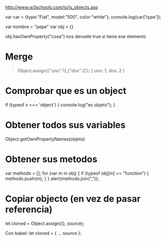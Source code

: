 http://www.w3schools.com/js/js_objects.asp

var car = {type:"Fiat", model:"500", color:"white"};
console.log(car['type']);

var nombre = "pepe"
var obj = {}


obj.hasOwnProperty("cosa")
  nos devuele true si tiene ese elemento

# Merge
> Object.assign({"uno":1},{"dos":2});
{ uno: 1, dos: 2 }

# Comprobar que es un object
if (typeof x === 'object') { console.log("es objeto"); }

# Obtener todos sus variables
Object.getOwnPropertyNames(objeto)


# Obtener sus metodos
var methods = [];
for (var m in obj) {
  if (typeof obj[m] == "function") {
    methods.push(m);
  }
}
alert(methods.join(","));


# Copiar objecto (en vez de pasar referencia)
let cloned = Object.assign({}, source);

Con babel:
let cloned = { ... source };


